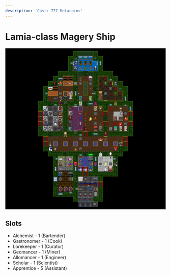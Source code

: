 ```yaml
---
description: 'Cost: 777 Metacoins'
---
```


# Lamia-class Magery Ship

![](<../.gitbook/assets/image (35) (1).png>)

## Slots

* Alchemist - 1 (Bartender)
* Gastronomer - 1 (Cook)
* Lorekeeper - 1 (Curator)
* Geomancer - 1 (Miner)
* Allomancer - 1 (Engineer)
* Scholar - 1 (Scientist)
* Apprentice - 5 (Assistant)
